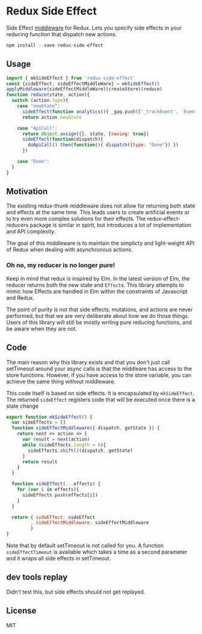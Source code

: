 Redux Side Effect
=============

Side Effect [middleware](http://rackt.github.io/redux/docs/advanced/Middleware.html) for Redux.
Lets you specify side effects in your reducing function that dispatch new actions.

```js
npm install --save redux-side-effect
```


## Usage

```js
import { mkSideEffect } from 'redux-side-effect'
const {sideEffect, sideEffectMiddleWare} = mkSideEffect()
applyMiddleware(sideEffectMiddleWare)(createStore)(reduce)
function reduce(state, action){
  switch (action.type){
    case "newState":
      sideEffect(function analytics(){ _gaq.push(['_trackEvent', 'Event', 'Detail']) })
      return action.newState

    case "ApiCall":
      return Object.assign({}, state, {saving: true})
      sideEffect(function(dispatch){
        doApiCall().then(function(){ dispatch({type: "Done"}) })
      })

    case "Done":
  }
}
```


## Motivation

The existing redux-thunk middleware does not allow for returning both state and effects at the same time. This leads users to create artificial events or to try even more complex solutions for their effects. The redux-effect-reducers package is similar in spirit, but introduces a lot of implementation and API complexity.

The goal of this middleware is to maintain the simplicty and light-weight API of Redux when dealing with asynchronous actions.


### Oh no, my reducer is no longer pure!

Keep in mind that redux is inspired by Elm. In the latest version of Elm,
the reducer returns both the new state and `Effect`s.
This library attempts to mimic how Effects are handled in Elm within the constraints of Javascript and Redux.

The point of purity is not that side effects, mutations, and actions are never performed, but that we are very deliberate about how we do those things. Users of this library will still be mostly writing pure reducing functions, and be aware when they are not.


## Code

The main reason why this library exists and that you don't just call setTimeout around your async calls is that the middleare has access to the store functions.
However, if you have access to the store variable, you can achieve the same thing without middleware.

This code itself is based on side effects. It is encapsulated by `mkSideEffect`.
The returned `sideEffect` registers code that will be executed once there is a state change

``` js
export function mkSideEffect() {
  var sideEffects = []
  function sideEffectMiddleware({ dispatch, getState }) {
    return next => action => {
      var result = next(action)
      while (sideEffects.length > 0){
        sideEffects.shift()(dispatch, getState)
      }
      return result
    }
  }

  function sideEffect(...effects) {
    for (var i in effects){
      sideEffects.push(effects[i])
    }
  }

  return { sideEffect: sideEffect
         , sideEffectMiddleware: sideEffectMiddleware
         }
}
```

Note that by default setTimeout is not called for you.
A function `sideEffectTimeout` is available which takes a time as a second parameter
and it wraps all side effects in setTimeout.


## dev tools replay

Didn't test this, but side effects should not get replayed.


## License

MIT
